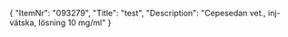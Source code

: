{
  "ItemNr": "093279",
  "Title": "test",
  "Description": "Cepesedan vet., inj-vätska, lösning 10 mg/ml"
}